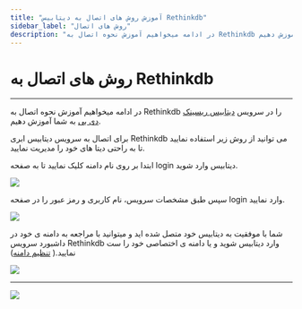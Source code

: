 ```yaml
---
title: "آموزش روش های اتصال به دیتابیس Rethinkdb"
sidebar_label: "روش های اتصال"
description: "در ادامه میخواهیم آموزش نحوه اتصال به Rethinkdb در سرویس ابری ریسینک دی بی را به شما آموزش دهیم."
---
```


# روش های اتصال به Rethinkdb
---
در ادامه میخواهیم آموزش نحوه اتصال به Rethinkdb را در سرویس [دیتابیس ریسینک دی بی](https://chabokan.net/services/rethinkdb/) به شما آموزش دهیم.

برای اتصال به سرویس دیتابیس ابری Rethinkdb می توانید از روش زیر استفاده نمایید تا به راحتی دیتا های خود را مدیریت نمایید.

ابتدا بر روی نام دامنه کلیک نمایید تا به صفحه login دیتابیس وارد شوید.

![](https://s1.chabokan.net/docs/images/rethinkdb_backup_1.jpg)

سپس طبق مشخصات سرویس، نام کاربری و رمز عبور را در صفحه login وارد نمایید.

![](https://s1.chabokan.net/docs/images/rethinkdb_backup_2.jpg)

شما با موفقیت به دیتابیس خود متصل شده اید و میتوانید با مراجعه به دامنه ی خود در داشبورد سرویس Rethinkdb وارد دیتابیس شوید و یا دامنه ی اختصاصی خود را ست نمایید.( [تنظیم دامنه](https://docs.chabokan.net/domains/add-dns/))

![](https://s1.chabokan.net/docs/images/rethinkdb_backup_3.jpg)

---
<a href="https://hub.chabokan.net/fa/services/create/rethinkdb" ><img src="https://s1.chabokan.net/docs/images/rethinkdb-banner.png" /></a>